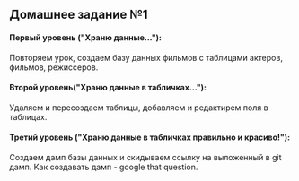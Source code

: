 
## Домашнее задание №1

#### Первый уровень ("Храню данные..."):
Повторяем урок, создаем базу данных фильмов с таблицами актеров, фильмов, режиссеров.

#### Второй уровень("Храню данные в табличках..."):
Удаляем и пересоздаем таблицы, добавляем и редактирем поля в таблицах.

#### Третий уровень ("Храню данные в табличках правильно и красиво!"):
Создаем дамп базы данных и скидываем ссылку на выложенный в git дамп. Как создавать дамп - google that question.
